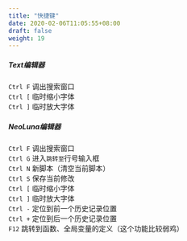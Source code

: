 ```yaml
---
title: "快捷键"
date: 2020-02-06T11:05:55+08:00
draft: false
weight: 19
---
```


##### Text编辑器

`Ctrl F` 调出搜索窗口  
`Ctrl [` 临时缩小字体  
`Ctrl ]` 临时放大字体  

##### NeoLuna编辑器

`Ctrl F` 调出搜索窗口  
`Ctrl G` 进入`跳转至`行号输入框  
`Ctrl N` 新脚本（清空当前脚本）  
`Ctrl S` 保存当前修改  
`Ctrl [` 临时缩小字体  
`Ctrl ]` 临时放大字体  
`Ctrl -` 定位到前一个历史记录位置  
`Ctrl +` 定位到后一个历史记录位置  
`F12`    跳转到函数、全局变量的定义（这个功能比较弱鸡）  

